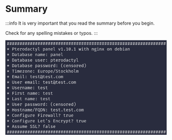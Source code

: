 # Summary

:::info
It is very important that you read the summary before you begin.

Check for any spelling mistakes or typos.
:::

![Summary](./summary.png)